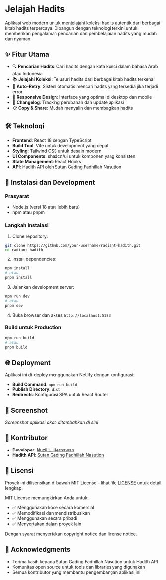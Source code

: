 # Jelajah Hadits

Aplikasi web modern untuk menjelajahi koleksi hadits autentik dari berbagai kitab hadits terpercaya. Dibangun dengan teknologi terkini untuk memberikan pengalaman pencarian dan pembelajaran hadits yang mudah dan nyaman.

## ✨ Fitur Utama

- 🔍 **Pencarian Hadits**: Cari hadits dengan kata kunci dalam bahasa Arab atau Indonesia
- 📚 **Jelajahi Koleksi**: Telusuri hadits dari berbagai kitab hadits terkenal
- 🔄 **Auto-Retry**: Sistem otomatis mencari hadits yang tersedia jika terjadi error
- 📱 **Responsive Design**: Interface yang optimal di desktop dan mobile
- 📝 **Changelog**: Tracking perubahan dan update aplikasi
- 📋 **Copy & Share**: Mudah menyalin dan membagikan hadits

## 🛠️ Teknologi

- **Frontend**: React 18 dengan TypeScript
- **Build Tool**: Vite untuk development yang cepat
- **Styling**: Tailwind CSS untuk desain modern
- **UI Components**: shadcn/ui untuk komponen yang konsisten
- **State Management**: React Hooks
- **API**: Hadith API oleh Sutan Gading Fadhillah Nasution

## 🚀 Instalasi dan Development

### Prasyarat
- Node.js (versi 18 atau lebih baru)
- npm atau pnpm

### Langkah Instalasi

1. Clone repository:
```bash
git clone https://github.com/your-username/radiant-hadith.git
cd radiant-hadith
```

2. Install dependencies:
```bash
npm install
# atau
pnpm install
```

3. Jalankan development server:
```bash
npm run dev
# atau
pnpm dev
```

4. Buka browser dan akses `http://localhost:5173`

### Build untuk Production

```bash
npm run build
# atau
pnpm build
```

## 🌐 Deployment

Aplikasi ini di-deploy menggunakan Netlify dengan konfigurasi:
- **Build Command**: `npm run build`
- **Publish Directory**: `dist`
- **Redirects**: Konfigurasi SPA untuk React Router

## 📸 Screenshot

*Screenshot aplikasi akan ditambahkan di sini*

## 🤝 Kontributor

- **Developer**: [Nuzli L. Hernawan](https://github.com/foozio)
- **Hadith API**: [Sutan Gading Fadhillah Nasution](https://github.com/gadingnst)

## 📄 Lisensi

Proyek ini dilisensikan di bawah MIT License - lihat file [LICENSE](LICENSE) untuk detail lengkap.

MIT License memungkinkan Anda untuk:
- ✅ Menggunakan kode secara komersial
- ✅ Memodifikasi dan mendistribusikan
- ✅ Menggunakan secara pribadi
- ✅ Menyertakan dalam proyek lain

Dengan syarat menyertakan copyright notice dan license notice.

## 🙏 Acknowledgments

- Terima kasih kepada Sutan Gading Fadhillah Nasution untuk Hadith API
- Komunitas open source untuk tools dan libraries yang digunakan
- Semua kontributor yang membantu pengembangan aplikasi ini
